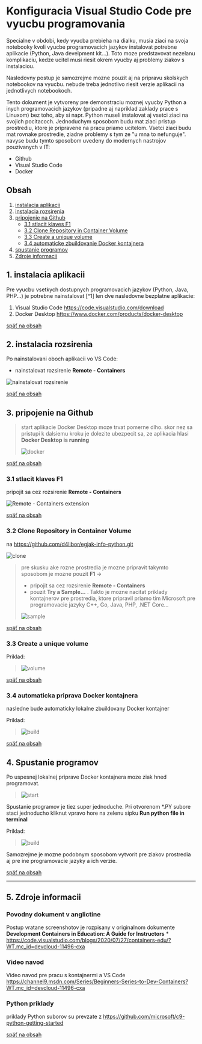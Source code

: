 # Konfiguracia Visual Studio Code pre vyucbu programovania

Specialne v obdobi, kedy vyucba prebieha na dialku, musia ziaci na svoja notebooky kvoli vyucbe programovacich jazykov instalovat potrebne aplikacie (Python, Java develpment kit...). Toto moze predstavovat nezelanu komplikaciu, kedze ucitel musi riesit okrem vyucby aj problemy ziakov s instalaciou.

Nasledovny postup je samozrejme mozne pouzit aj na pripravu skolskych notebookov na vyucbu. nebude treba jednotlivo riesit verzie aplikacii na jednotlivych notebookoch.

Tento dokument je vytvoreny pre demonstraciu moznej vyucby Python a inych programovacich jazykov (pripadne aj napriklad zaklady prace s Linuxom) bez toho, aby si napr. Python museli instalovat aj vsetci ziaci na svojich pocitacoch. Jednoduchym sposobom budu mat ziaci pristup prostrediu, ktore je pripravene na pracu priamo ucitelom. Vsetci ziaci budu mat rovnake prostredie, ziadne problemy s tym ze "u mna to nefunguje". navyse budu tymto sposobom uvedeny do modernych nastrojov pouzivanych v IT:
* Github
* Visual Studio Code
* Docker

## Obsah

1. [instalacia aplikacii](#1-instalacia-aplikacii)
2. [instalacia rozsirenia](#2-instalacia-rozsirenia)
3. [pripojenie na Github](#3-pripojenie-na-github)
    - [3.1 stlacit klaves F1](#31-stlacit-klaves-f1)
    - [3.2 Clone Repository in Container Volume](#32-clone-repository-in-container-volume)
    - [3.3 Create a unique volume](#33-create-a-unique-volume)
    - [3.4 automaticke zbuildovanie Docker kontajnera](#34-automaticka-priprava-docker-kontajnera)
4. [spustanie programov](#4-spustanie-programov)
5. [Zdroje informacii](#5-Zdroje-informacii)

## 1. instalacia aplikacii
Pre vyucbu vsetkych dostupnych programovacich jazykov (Python, Java, PHP...) je potrebne nainstalovat [^1] len dve nasledovne bezplatne aplikacie:
1) Visual Studio Code https://code.visualstudio.com/download
2) Docker Desktop https://www.docker.com/products/docker-desktop

[späť na obsah](#obsah)

## 2. instalacia rozsirenia

Po nainstalovani oboch aplikacii vo VS Code:

* nainstalovat rozsirenie **Remote - Containers**

![nainstalovat rozsirenie](https://code.visualstudio.com/assets/blogs/2020/07/27/3-extension.png)

[späť na obsah](#obsah)

## 3. pripojenie na Github

> start aplikacie Docker Desktop moze trvat pomerne dlho. skor nez sa pristupi k dalsiemu kroku je dolezite ubezpecit sa, ze aplikacia hlasi **Docker Desktop is running**
>
> ![docker](https://docs.docker.com/docker-for-windows/images/whale-icon-systray-hidden.png)

[späť na obsah](#obsah)

### 3.1 stlacit klaves F1

pripojit sa cez rozsirenie **Remote - Containers**

![Remote - Containers extension](https://code.visualstudio.com/assets/blogs/2020/07/27/5-commands-list.png)

[späť na obsah](#obsah)

### 3.2 Clone Repository in Container Volume

na https://github.com/d4libor/egjak-info-python.git

![clone](https://code.visualstudio.com/assets/blogs/2020/07/27/6-clone-repo-command.png)

> pre skusku ake rozne prostredia je mozne pripravit takymto sposobom je mozne pouzit **F1** -> 
> * pripojit sa cez rozsirenie **Remote - Containers**
> * pouzit **Try a Sample...** . Takto je mozne nacitat priklady kontajnerov pre prostredia, ktore pripravil priamo tim Microsoft pre programovacie jazyky C++, Go, Java, PHP, .NET Core...
>
> ![sample](https://code.visualstudio.com/assets/docs/remote/containers/select-a-sample.png)

[späť na obsah](#obsah)

### 3.3 Create a unique volume

Priklad:

> ![volume](https://code.visualstudio.com/assets/blogs/2020/07/27/8-volume-command.png)

[späť na obsah](#obsah)

### 3.4 automaticka priprava Docker kontajnera

nasledne bude automaticky lokalne zbuildovany Docker kontajner

Priklad:

> ![build](https://code.visualstudio.com/assets/blogs/2020/07/27/10-starting-container.png)

[späť na obsah](#obsah)

## 4. Spustanie programov

Po uspesnej lokalnej priprave Docker kontajnera moze ziak hned programovat.

> ![start](https://code.visualstudio.com/assets/blogs/2020/07/27/11-sortpy-cropped.png)

Spustanie programov je tiez super jednoduche. Pri otvorenom *.PY subore staci jednoducho kliknut vpravo hore na zelenu sipku **Run python file in terminal**

Priklad:

> ![build](https://code.visualstudio.com/assets/docs/python/tutorial/run-python-file-in-terminal-button.png)

Samozrejme je mozne podobnym sposobom vytvorit pre ziakov prostredia aj pre ine programovacie jazyky a ich verzie.

[späť na obsah](#obsah)

****
## 5. Zdroje informacii

### Povodny dokument v anglictine
Postup vratane screenshotov je rozpisany v originalnom dokumente **Development Containers in Education: A Guide for Instructors**
    * https://code.visualstudio.com/blogs/2020/07/27/containers-edu/?WT.mc_id=devcloud-11496-cxa

### Video navod

Video navod pre pracu s kontajnermi a VS Code https://channel9.msdn.com/Series/Beginners-Series-to-Dev-Containers?WT.mc_id=devcloud-11496-cxa

### Python priklady

priklady Python suborov su prevzate z https://github.com/microsoft/c9-python-getting-started

[späť na obsah](#obsah)

